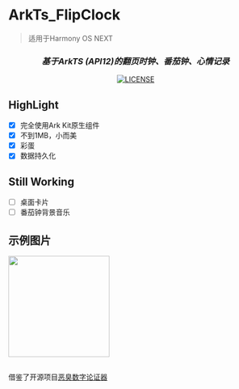 # ArkTs_FlipClock
> 适用于Harmony OS NEXT

<div align="center">
  
### _基于ArkTS (API12)的翻页时钟、番茄钟、心情记录_
[![LICENSE](https://img.shields.io/badge/license-Anti%20996-blue.svg)](https://github.com/996icu/996.ICU/blob/master/LICENSE)
</div>

## HighLight
- [X] 完全使用Ark Kit原生组件
- [X] 不到1MB，小而美
- [X] 彩蛋
- [X] 数据持久化

## Still Working
- [ ] 桌面卡片
- [ ] 番茄钟背景音乐

## 示例图片
<img src="./screenshot/sample3.gif" width="200px"/> 

##
借鉴了开源项目[恶臭数字论证器](https://github.com/itorr/homo)

